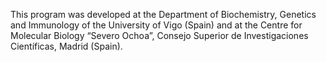 This program was developed at the Department of Biochemistry, Genetics and Immunology of the University of Vigo (Spain) and at the Centre for Molecular Biology “Severo Ochoa”, Consejo Superior de Investigaciones Científicas, Madrid (Spain).